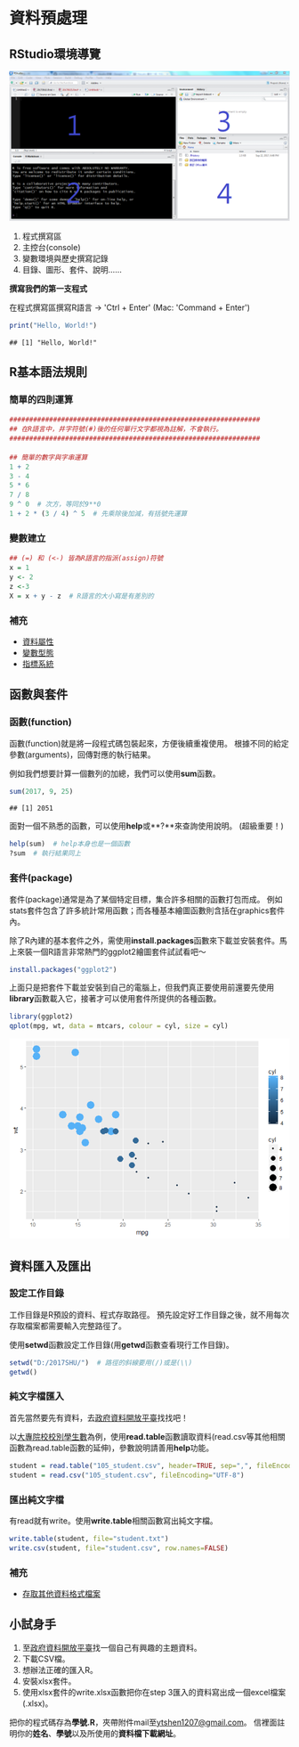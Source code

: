 資料預處理
================

RStudio環境導覽
---------------

![](20170925_files/rstudio.PNG)

1.  程式撰寫區
2.  主控台(console)
3.  變數環境與歷史撰寫記錄
4.  目錄、圖形、套件、說明......

**撰寫我們的第一支程式**

在程式撰寫區撰寫R語言 → 'Ctrl + Enter' (Mac: 'Command + Enter')

``` r
print("Hello, World!")
```

    ## [1] "Hello, World!"

R基本語法規則
-------------

### 簡單的四則運算

``` r
###############################################################
## 在R語言中，井字符號(#)後的任何單行文字都視為註解，不會執行。
###############################################################

## 簡單的數字與字串運算
1 + 2
3 - 4
5 * 6
7 / 8
9 ^ 0  # 次方，等同於9**0
1 + 2 * (3 / 4) ^ 5  # 先乘除後加減，有括號先運算
```

### 變數建立

``` r
## (=) 和 (<-) 皆為R語言的指派(assign)符號
x = 1
y <- 2
z <-3
X = x + y - z  # R語言的大小寫是有差別的
```

### 補充

-   [資料屬性](補充_資料屬性.md)
-   [變數型態](補充_變數型態.md)
-   [指標系統](補充_指標系統.md)

函數與套件
----------

### 函數(function)

函數(function)就是將一段程式碼包裝起來，方便後續重複使用。 根據不同的給定參數(arguments)，回傳對應的執行結果。

例如我們想要計算一個數列的加總，我們可以使用**sum**函數。

``` r
sum(2017, 9, 25)
```

    ## [1] 2051

面對一個不熟悉的函數，可以使用**help**或**?**來查詢使用說明。 (超級重要！)

``` r
help(sum)  # help本身也是一個函數
?sum  # 執行結果同上
```

### 套件(package)

套件(package)通常是為了某個特定目標，集合許多相關的函數打包而成。 例如stats套件包含了許多統計常用函數；而各種基本繪圖函數則含括在graphics套件內。

除了R內建的基本套件之外，需使用**install.packages**函數來下載並安裝套件。馬上來裝一個R語言非常熱門的ggplot2繪圖套件試試看吧～

``` r
install.packages("ggplot2")
```

上面只是把套件下載並安裝到自己的電腦上，但我們真正要使用前還要先使用**library**函數載入它，接著才可以使用套件所提供的各種函數。

``` r
library(ggplot2)
qplot(mpg, wt, data = mtcars, colour = cyl, size = cyl)
```

![](20170925_files/figure-markdown_github-ascii_identifiers/unnamed-chunk-7-1.png)

資料匯入及匯出
--------------

### 設定工作目錄

工作目錄是R預設的資料、程式存取路徑。 預先設定好工作目錄之後，就不用每次存取檔案都需要輸入完整路徑了。

使用**setwd**函數設定工作目錄(用**getwd**函數查看現行工作目錄)。

``` r
setwd("D:/2017SHU/")  # 路徑的斜線要用(/)或是(\\)
getwd()
```

### 純文字檔匯入

首先當然要先有資料，去[政府資料開放平臺](https://data.gov.tw/)找找吧！

以[大專院校校別學生數](https://data.gov.tw/dataset/6231)為例，使用**read.table**函數讀取資料(read.csv等其他相關函數為read.table函數的延伸)，參數說明請善用**help**功能。

``` r
student = read.table("105_student.csv", header=TRUE, sep=",", fileEncoding="UTF-8")
student = read.csv("105_student.csv", fileEncoding="UTF-8")
```

### 匯出純文字檔

有read就有write。使用**write.table**相關函數寫出純文字檔。

``` r
write.table(student, file="student.txt")
write.csv(student, file="student.csv", row.names=FALSE)
```

### 補充

-   [存取其他資料格式檔案](補充_存取其他資料格式檔案.md)

小試身手
--------

1.  至[政府資料開放平臺](https://data.gov.tw/)找一個自己有興趣的主題資料。
2.  下載CSV檔。
3.  想辦法正確的匯入R。
4.  安裝xlsx套件。
5.  使用xlsx套件的write.xlsx函數把你在step 3匯入的資料寫出成一個excel檔案(.xlsx)。

把你的程式碼存為**學號.R**，夾帶附件mail至<ytshen1207@gmail.com>。 信裡面註明你的**姓名**、**學號**以及所使用的**資料檔下載網址**。

